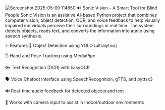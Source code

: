 ![Screenshot 2025-05-09 114650](https://github.com/user-attachments/assets/76b96a8b-1a84-4dbe-b2a4-aab2e6b46825)
🔊 Sonic Vision – A Smart Tool for Blind People
Sonic Vision is an assistive AI-based Python project that combines computer vision, object detection, OCR, and voice feedback to help visually impaired individuals perceive their surroundings in real time. The system detects objects, reads text, and converts the information into audio using speech synthesis.

✨ Features
🧠 Object Detection using YOLO (ultralytics)

✋ Hand and Pose Tracking using MediaPipe

👓 Text Recognition (OCR) with EasyOCR

🗣️ Voice Chatbot interface using SpeechRecognition, gTTS, and pyttsx3

🔊 Real-time audio feedback for detected objects and text

🎯 Works with camera input to assist in indoor/outdoor environments
